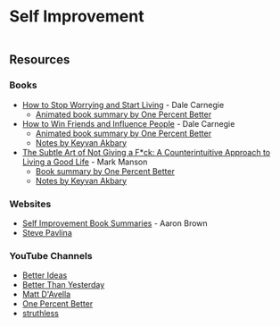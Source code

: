 # Self Improvement



<figure><img src="https://i.redd.it/ygk8kq4xlqaa1.png" alt=""><figcaption></figcaption></figure>

## Resources

### Books

* [How to Stop Worrying and Start Living](https://smile.amazon.co.uk/Worrying-Start-Living-Personal-Development/dp/0749307234/) - Dale Carnegie
  * [Animated book summary by One Percent Better](https://www.youtube.com/watch?v=Ria1t15XgGw)
* [How to Win Friends and Influence People](https://smile.amazon.co.uk/dp/0091906814) - Dale Carnegie
  * [Animated book summary by One Percent Better](https://www.youtube.com/watch?v=hsT1x9WEi-g)
  * [Notes by Keyvan Akbary](https://keyvanakbary.github.io/learning-notes/books/how-to-win-friends-and-influence-people/)
* [The Subtle Art of Not Giving a F\*ck: A Counterintuitive Approach to Living a Good Life](https://smile.amazon.co.uk/dp/0062457721) - Mark Manson
  * [Book summary by One Percent Better](https://www.youtube.com/watch?v=Z4OFjFq-Xis)
  * [Notes by Keyvan Akbary](https://keyvanakbary.github.io/learning-notes/books/the-subtle-art-of-not-giving-a-fuck/)

### Websites

* [Self Improvement Book Summaries](https://docs.google.com/document/d/12WYdDDt72jZCCgZvG\_EcoS5ZieG\_gF8\_ULVOYskZtjg/edit) - Aaron Brown
* [Steve Pavlina](https://stevepavlina.com/)

### YouTube Channels

* [Better Ideas](https://www.youtube.com/@betterideas/videos)
* [Better Than Yesterday](https://www.youtube.com/@BetterThanYesterday/videos)
* [Matt D'Avella](https://www.youtube.com/@mattdavella/videos)
* [One Percent Better](https://www.youtube.com/c/OnePercentBetter/videos)
* [struthless](https://www.youtube.com/@struthless/videos)
